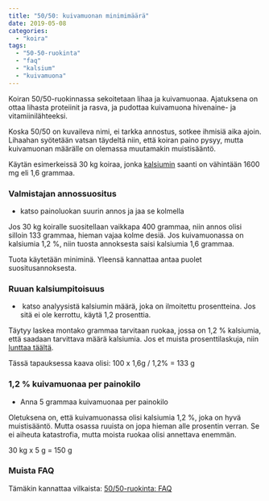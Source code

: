 ```yaml
---
title: "50/50: kuivamuonan minimimäärä"
date: 2019-05-08
categories: 
  - "koira"
tags: 
  - "50-50-ruokinta"
  - "faq"
  - "kalsium"
  - "kuivamuona"
---
```


Koiran 50/50-ruokinnassa sekoitetaan lihaa ja kuivamuonaa. Ajatuksena on ottaa lihasta proteiinit ja rasva, ja pudottaa kuivamuona hivenaine- ja vitamiinilähteeksi.

<!--more-->

Koska 50/50 on kuvaileva nimi, ei tarkka annostus, sotkee ihmisiä aika ajoin. Lihaahan syötetään vatsan täydeltä niin, että koiran paino pysyy, mutta kuivamuonan määrälle on olemassa muutamakin muistisääntö.

Käytän esimerkeissä 30 kg koiraa, jonka [kalsiumin](https://www.katiska.eu/tieto/kalsium/kalsium/) saanti on vähintään 1600 mg eli 1,6 grammaa.

### Valmistajan annossuositus

- katso painoluokan suurin annos ja jaa se kolmella

Jos 30 kg koiralle suositellaan vaikkapa 400 grammaa, niin annos olisi silloin 133 grammaa, hieman vajaa kolme desiä. Jos kuivamuonassa on kalsiumia 1,2 %, niin tuosta annoksesta saisi kalsiumia 1,6 grammaa.

Tuota käytetään miniminä. Yleensä kannattaa antaa puolet suositusannoksesta.

### Ruuan kalsiumpitoisuus

-  katso analyysistä kalsiumin määrä, joka on ilmoitettu prosentteina. Jos sitä ei ole kerrottu, käytä 1,2 prosenttia.

Täytyy laskea montako grammaa tarvitaan ruokaa, jossa on 1,2 % kalsiumia, että saadaan tarvittava määrä kalsiumia. Jos et muista prosenttilaskuja, niin [lunttaa täältä](https://www.katiska.eu/tieto/koira-tieto-ruokinta/koira-syominen-yleinen/prosenttilasku/).

Tässä tapauksessa kaava olisi: 100 x 1,6g / 1,2% = 133 g

### 1,2 % kuivamuonaa per painokilo

- Anna 5 grammaa kuivamuonaa per painokilo

Oletuksena on, että kuivamuonassa olisi kalsiumia 1,2 %, joka on hyvä muistisääntö. Mutta osassa ruuista on jopa hieman alle prosentin verran. Se ei aiheuta katastrofia, mutta moista ruokaa olisi annettava enemmän.

30 kg x 5 g = 150 g

### Muista FAQ

Tämäkin kannattaa vilkaista: [50/50-ruokinta: FAQ](https://www.katiska.eu/tieto/koira-tieto-ruokinta/koira-ruokinta-5050/koiran-50-50-ruokinta-faq/)

